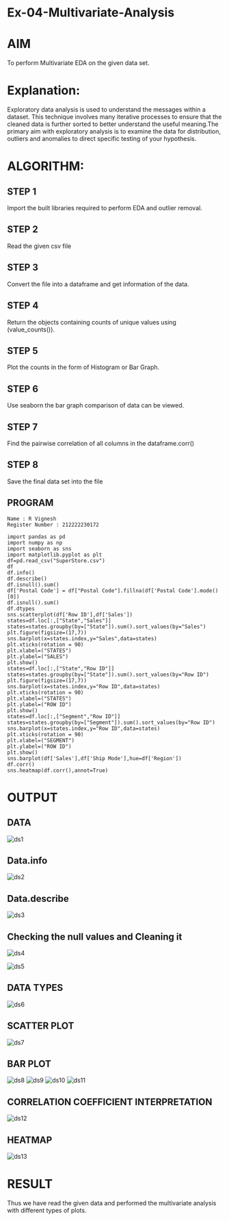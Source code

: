# Ex-04-Multivariate-Analysis

# AIM
To perform Multivariate EDA on the given data set.

# Explanation:
Exploratory data analysis is used to understand the messages within a dataset. This technique involves many iterative processes to ensure that the cleaned data is further sorted to better understand the useful meaning.The primary aim with exploratory analysis is to examine the data for distribution, outliers and anomalies to direct specific testing of your hypothesis.

# ALGORITHM:

## STEP 1
Import the built libraries required to perform EDA and outlier removal.

## STEP 2
Read the given csv file

## STEP 3
Convert the file into a dataframe and get information of the data.

## STEP 4
Return the objects containing counts of unique values using (value_counts()).

## STEP 5
Plot the counts in the form of Histogram or Bar Graph.

## STEP 6
Use seaborn the bar graph comparison of data can be viewed.

## STEP 7
Find the pairwise correlation of all columns in the dataframe.corr()

## STEP 8
Save the final data set into the file

## PROGRAM
```
Name : R Vignesh
Register Number : 212222230172

import pandas as pd
import numpy as np
import seaborn as sns
import matplotlib.pyplot as plt
df=pd.read_csv("SuperStore.csv")
df
df.info()
df.describe()
df.isnull().sum()
df['Postal Code'] = df["Postal Code"].fillna(df['Postal Code'].mode()[0])
df.isnull().sum()
df.dtypes
sns.scatterplot(df['Row ID'],df['Sales'])
states=df.loc[:,["State","Sales"]]
states=states.groupby(by=["State"]).sum().sort_values(by="Sales")
plt.figure(figsize=(17,7))
sns.barplot(x=states.index,y="Sales",data=states)
plt.xticks(rotation = 90)
plt.xlabel=("STATES")
plt.ylabel=("SALES")
plt.show()
states=df.loc[:,["State","Row ID"]]
states=states.groupby(by=["State"]).sum().sort_values(by="Row ID")
plt.figure(figsize=(17,7))
sns.barplot(x=states.index,y="Row ID",data=states)
plt.xticks(rotation = 90)
plt.xlabel=("STATES")
plt.ylabel=("ROW ID")
plt.show()
states=df.loc[:,["Segment","Row ID"]]
states=states.groupby(by=["Segment"]).sum().sort_values(by="Row ID")
sns.barplot(x=states.index,y="Row ID",data=states)
plt.xticks(rotation = 90)
plt.xlabel=("SEGMENT")
plt.ylabel=("ROW ID")
plt.show()
sns.barplot(df['Sales'],df['Ship Mode'],hue=df['Region'])
df.corr()
sns.heatmap(df.corr(),annot=True)
```
# OUTPUT

## DATA
![ds1](https://user-images.githubusercontent.com/93427345/192081855-93a0a135-2e83-426c-bf0b-9a5cee4417ea.PNG)

## Data.info
![ds2](https://user-images.githubusercontent.com/93427345/192081863-502f4e6f-dbc0-43ac-a56a-b67cdfdeaacf.PNG)

## Data.describe
![ds3](https://user-images.githubusercontent.com/93427345/192081866-1eaf8f71-77c1-4d44-9fbd-badc5eb54976.PNG)

## Checking the null values and Cleaning it
![ds4](https://user-images.githubusercontent.com/93427345/192081868-bb1c6a2b-c388-4297-8f9d-062a9a6382fa.PNG)

![ds5](https://user-images.githubusercontent.com/93427345/192081870-5a17f340-ca8e-4f27-9d52-00c8c5b6f0b0.PNG)

## DATA TYPES
![ds6](https://user-images.githubusercontent.com/93427345/192081875-cd5f61b7-a6e7-4b7d-a747-dc97b19dea7a.PNG)

## SCATTER PLOT
![ds7](https://user-images.githubusercontent.com/93427345/192081882-1b088cb0-ee09-4334-8fa6-77464adbf84a.PNG)

## BAR PLOT
![ds8](https://user-images.githubusercontent.com/93427345/192081890-828a4d08-bdce-4c45-b4cc-902510b8e335.PNG)
![ds9](https://user-images.githubusercontent.com/93427345/192081895-94ab27ad-2785-4f74-b928-efb3244f4f07.PNG)
![ds10](https://user-images.githubusercontent.com/93427345/192081899-53b88f37-48b0-4e53-9f2c-8ad7cc70fc20.PNG)
![ds11](https://user-images.githubusercontent.com/93427345/192081915-7ed8001c-8c90-46a6-a7d9-d94d5c680e5d.PNG)

## CORRELATION COEFFICIENT INTERPRETATION
![ds12](https://user-images.githubusercontent.com/93427345/192081924-97ec7304-77c5-48d0-be48-1c62862c7cef.PNG)

## HEATMAP
![ds13](https://user-images.githubusercontent.com/93427345/192081930-9ee4f96a-9dad-47e3-be5a-7560aae588e1.PNG)

# RESULT
Thus we have read the given data and performed the multivariate analysis with different types of
plots.
